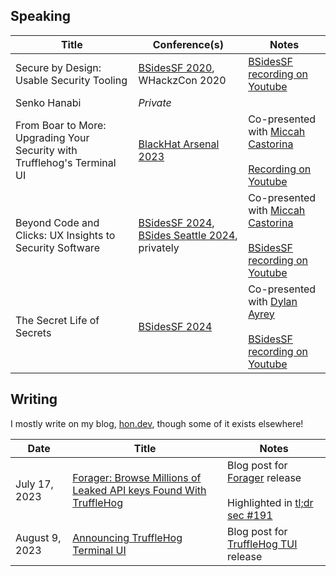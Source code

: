 ## Speaking

| Title                                                                    | Conference(s)                                                                                                                                          | Notes                                                                                                                                        |
| ------------------------------------------------------------------------ | ------------------------------------------------------------------------------------------------------------------------------------------------------ | -------------------------------------------------------------------------------------------------------------------------------------------- |
| Secure by Design: Usable Security Tooling                                | [BSidesSF 2020](https://bsidessf2020.sched.com/event/YbhC/secure-by-design-usable-security-tooling), WHackzCon 2020                                    | [BSidesSF recording on Youtube](https://www.youtube.com/watch?v=MEoLG5PI3TU)                                                                 |
| Senko Hanabi                                                             | _Private_                                                                                                                                              |                                                                                                                                              |
| From Boar to More: Upgrading Your Security with Trufflehog's Terminal UI | [BlackHat Arsenal 2023](https://www.blackhat.com/us-23/arsenal/schedule/#from-boar-to-more-upgrading-your-security-with-trufflehogs-terminal-ui-32561) | Co-presented with [Miccah Castorina](https://miccah.io/)<br><br>[Recording on Youtube](https://www.youtube.com/watch?v=CCItfxv3vAc)          |
| Beyond Code and Clicks: UX Insights to Security Software                 | [BSidesSF 2024](https://bsidessf2024.sched.com/event/1abEh), [BSides Seattle 2024](https://www.bsidesseattle.com/2024-schedule.html), privately        | Co-presented with [Miccah Castorina](https://miccah.io/)<br><br>[BSidesSF recording on Youtube](https://www.youtube.com/watch?v=_4R0-REfhj8) |
| The Secret Life of Secrets                                               | [BSidesSF 2024](https://bsidessf2024.sched.com/event/1abDp)                                                                                            | Co-presented with [Dylan Ayrey](https://security.love/)<br><br>[BSidesSF recording on Youtube](https://www.youtube.com/watch?v=D2ldUyiwV54)  |

## Writing

I mostly write on my blog, [hon.dev](https://hon.dev/), though some of it exists elsewhere!

| Date           | Title                                                                                                                      | Notes                                                                                                                                            |
| -------------- | -------------------------------------------------------------------------------------------------------------------------- | ------------------------------------------------------------------------------------------------------------------------------------------------ |
| July 17, 2023  | [Forager: Browse Millions of Leaked API keys Found With TruffleHog](https://trufflesecurity.com/blog/introducing-forager/) | Blog post for [Forager](https://forager.trufflesecurity.com/) release<br><br>Highlighted in [tl;dr sec #191](https://tldrsec.com/p/tldr-sec-191) |
| August 9, 2023 | [Announcing TruffleHog Terminal UI](https://trufflesecurity.com/blog/trufflehog-tui/)                                      | Blog post for [TruffleHog TUI](https://github.com/trufflesecurity/trufflehog) release                                                            |
